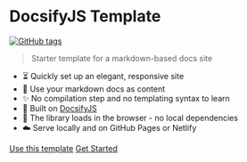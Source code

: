 <!-- TODO: Update title -->
<h1 id="cover-heading">
  DocsifyJS Template
</h1>

[![GitHub tags](https://img.shields.io/github/tag/shangjihao/docsify-js-template.svg)](https://GitHub.com/shangjihao/docsify-js-template/tags/) <!-- TODO: Update username and repo name -->

>  Starter template for a markdown-based docs site <!-- TODO: Replace with your description -->


<!-- TODO: Update to match your project's benefits/features. Git emojis work great here. -->

- :hourglass_flowing_sand: Quickly set up an elegant, responsive site
- :open_file_folder: Use your markdown docs as content
- :sparkles: No compilation step and no templating syntax to learn
- :nut_and_bolt: Built on [DocsifyJS](https://docsify.js.org/)
- :pushpin: The library loads in the browser - no local dependencies
- :cloud: Serve locally and on GitHub Pages or Netlify


[Use this template](https://github.com/shangjihao/docsify-js-template/generate) <!-- TODO: Remove on your copy of this template.-->
[Get Started](#docsifyjs-template) <!-- TODO: Use ID of your homepage heading -->
